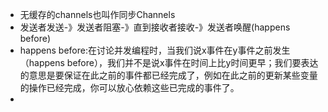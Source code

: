 - 无缓存的channels也叫作同步Channels
- 发送者发送-》发送者阻塞-》直到接收者接收-》发送者唤醒(happens before)
- happens before:在讨论并发编程时，当我们说x事件在y事件之前发生（happens before），我们并不是说x事件在时间上比y时间更早；我们要表达的意思是要保证在此之前的事件都已经完成了，例如在此之前的更新某些变量的操作已经完成，你可以放心依赖这些已完成的事件了。
- 